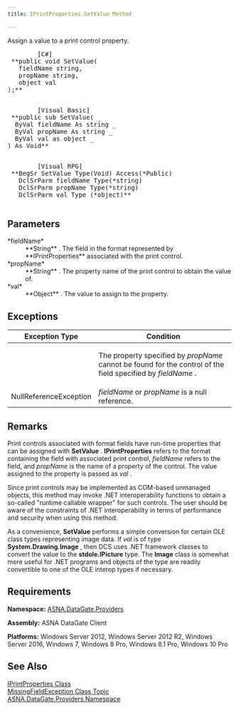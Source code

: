 ```yaml
---
title: IPrintProperties.SetValue Method

---
```


Assign a value to a print control property.
<pre class="prettyprint">
        <span class="lang">[C#]</span>
 **public void SetValue(
   fieldName string,
   propName string,
   object val
);** 
      </pre>
<pre class="prettyprint">
        <span class="lang">[Visual Basic] </span>
 **public sub SetValue( _
  ByVal fieldName As string _
  ByVal propName As string _
  ByVal val as object _
) As Void** 
      </pre>
<pre class="prettyprint">
        <span class="lang">[Visual RPG]</span>
 **BegSr SetValue Type(Void) Access(*Public)
   DclSrParm fieldName Type(*string)
   DclSrParm propName Type(*string)
   DclSrParm val Type (*object)** 
      </pre>

## Parameters

<dl>
        <dt>
 *fieldName* 
        </dt>
        <dd>
 **String** .  The field in the format represented by **IPrintProperties** 
						associated with the print control. </dd>
        <dt>
 *propName* 
        </dt>
        <dd>
 **String** .  The property name of the print control to obtain 
								the value of.  </dd>
        <dt>
 *val* 
        </dt>
        <dd>
 **Object** .  The value to assign to the property.
									</dd>
</dl>

## Exceptions



| Exception Type | Condition |
| ---- | ---- |
|  | <p>The property specified by *propName* cannot be found for the control of the field specified by *fieldName* . |
| NullReferenceException | *fieldName* or *propName* is a null reference. |



## Remarks

Print controls associated with format fields have run-time properties that can be assigned with **SetValue** . **IPrintProperties** refers to the format containing the field with associated print control, *fieldName* refers to the field, and *propName* is the name of a property of the control. The value assigned to the property is passed as *val* .

Since print controls may be implemented as COM-based unmanaged objects, this method may invoke .NET interoperability functions to obtain a so-called "runtime callable wrapper" for such controls. The user should be aware of the constraints of .NET interoperability in terms of performance and security when using this method.

As a convenience, **SetValue** performs a simple conversion for certain OLE class types representing image data. If *val* is of type **System.Drawing.Image** , then DCS uses .NET framework classes to convert the value to the **stdole.IPicture** type. The **Image** class is somewhat more useful for .NET programs and objects of the type are readily convertible to one of the OLE interop types if necessary. 
## Requirements

<span> **Namespace:** [ ASNA.DataGate.Providers](datagate-providers-namespace.html) </span> 

<span> **Assembly:** ASNA DataGate Client</span> 

<span> **Platforms:** Windows Server 2012, Windows Server 2012 R2, Windows Server 2016, Windows 7, Windows 8 Pro, Windows 8.1 Pro, Windows 10</span> Pro
## See Also


[IPrintProperties Class](iprint-properties-class.html)
      <br />
      [
					MissingFieldException Class Topic](ms-help://MS.VSCC.2003/MS.MSDNQTR.2003FEB.1033/cpref/html/frlrfSystemMissingfieldexceptionClassTopic.html)
      <br />
[ASNA.DataGate.Providers Namespace](datagate-providers-namespace.html)

